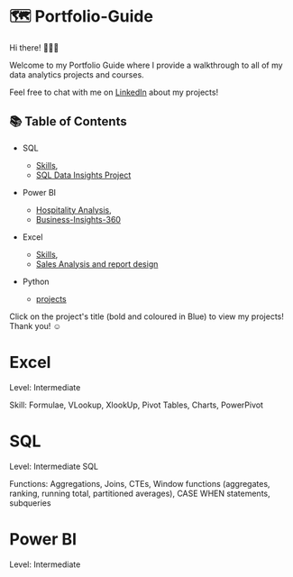 # 🗺 Portfolio-Guide

Hi there! 🙋🏻‍♀️

Welcome to my Portfolio Guide where I provide a walkthrough to all of my data analytics projects and courses.

Feel free to chat with me on [LinkedIn](https://www.linkedin.com/in/mythily-ram-795b1521/) about my projects!

## 📚 Table of Contents

- SQL
  - [Skills](https://github.com/mythilyram/Portfolio-Guide/blob/main/README.md#sql),
  - [SQL Data Insights Project](https://github.com/mythilyram/Tiny-Shop-Sales-SQL-case-study#readme)

- Power BI
  - [Hospitality Analysis](https://github.com/mythilyram/Power-BI#readme),
  - [Business-Insights-360](https://github.com/mythilyram/Business-Insights-360-using-Power-BI/blob/main/README.md)
 
- Excel
  - [Skills](https://github.com/mythilyram/Portfolio-Guide/blob/main/README.md#excel),
  - [Sales Analysis and report design](https://github.com/mythilyram/Excel#readme)   

- Python
  - [projects](https://github.com/mythilyram/Python)

Click on the project's title (bold and coloured in Blue) to view my projects! Thank you! ☺️

# Excel
Level: Intermediate

Skill: Formulae, VLookup, XlookUp, Pivot Tables, Charts, PowerPivot

# SQL
Level: Intermediate SQL

Functions: Aggregations, Joins, CTEs, Window functions (aggregates, ranking, running total, partitioned averages), CASE WHEN statements, subqueries

# Power BI
Level: Intermediate
